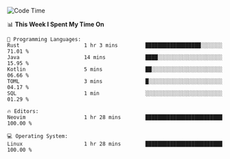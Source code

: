 <!-- [![Top Langs](https://github-readme-stats.vercel.app/api/top-langs/?username=gagahsyuja&theme=dracula&hide_border=true&border_radius=7)](https://github.com/anuraghazra/github-readme-stats) -->

<!--START_SECTION:waka-->
![Code Time](http://img.shields.io/badge/Code%20Time-393%20hrs%2036%20mins-blue)

📊 **This Week I Spent My Time On** 

```text
💬 Programming Languages: 
Rust                     1 hr 3 mins         ██████████████████░░░░░░░   71.01 % 
Java                     14 mins             ████░░░░░░░░░░░░░░░░░░░░░   15.95 % 
Kotlin                   5 mins              ██░░░░░░░░░░░░░░░░░░░░░░░   06.66 % 
TOML                     3 mins              █░░░░░░░░░░░░░░░░░░░░░░░░   04.17 % 
SQL                      1 min               ░░░░░░░░░░░░░░░░░░░░░░░░░   01.29 % 

🔥 Editors: 
Neovim                   1 hr 28 mins        █████████████████████████   100.00 % 

💻 Operating System: 
Linux                    1 hr 28 mins        █████████████████████████   100.00 % 
```


<!--END_SECTION:waka-->
